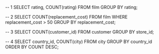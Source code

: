 -- 1
SELECT rating, COUNT(rating)
FROM film
GROUP BY  rating;

-- 2
SELECT COUNT(replacement_cost)
FROM film
WHERE replacement_cost > 50
GROUP BY replacement_cost;

-- 3
SELECT COUNT(customer_id)
FROM customer
GROUP BY store_id;

-- 4
SELECT country_id, COUNT(city)
FROM city
GROUP BY country_id
ORDER BY COUNT DESC;